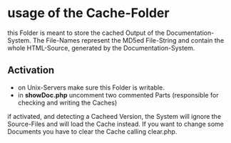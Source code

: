 # usage of the Cache-Folder

this Folder is meant to store the cached Output of the Documentation-System. The File-Names represent the MD5ed File-String and contain the whole HTML-Source, generated by the Documentation-System.

## Activation

* on Unix-Servers make sure this Folder is writable.
* in **showDoc.php** uncomment two commented Parts (responsible for checking and writing the Caches)


if activated, and detecting a Cacheed Version, the System will ignore the Source-Files and will load the Cache instead. If you want to change some Documents you have to clear the Cache calling clear.php.
